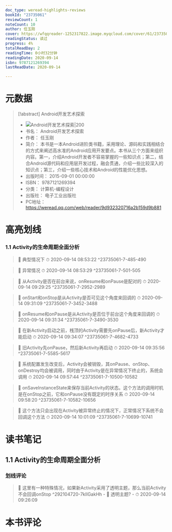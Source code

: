```yaml
---
doc_type: weread-highlights-reviews
bookId: "23735061"
reviewCount: 1
noteCount: 10
author: 任玉刚
cover: https://wfqqreader-1252317822.image.myqcloud.com/cover/61/23735061/t7_23735061.jpg
readingStatus: 读过
progress: 4%
totalReadDay: 2
readingTime: 0小时32分钟
readingDate: 2020-09-14
isbn: 9787121269394
lastReadDate: 2020-09-14

---
```

# 元数据
> [!abstract] Android开发艺术探索
> - ![ Android开发艺术探索|200](https://wfqqreader-1252317822.image.myqcloud.com/cover/61/23735061/t7_23735061.jpg)
> - 书名： Android开发艺术探索
> - 作者： 任玉刚
> - 简介： 本书是一本Android进阶类书籍，采用理论、源码和实践相结合的方式来阐述高水准的Android应用开发要点。本书从三个方面来组织内容。第一，介绍Android开发者不容易掌握的一些知识点；第二，结合Android源代码和应用层开发过程，融会贯通，介绍一些比较深入的知识点；第三，介绍一些核心技术和Android的性能优化思想。
> - 出版时间： 2015-09-01 00:00:00
> - ISBN： 9787121269394
> - 分类： 计算机-编程设计
> - 出版社： 电子工业出版社
> - PC地址：https://weread.qq.com/web/reader/9d932320716a2b159d9b881

# 高亮划线

### 1.1 Activity的生命周期全面分析

> 📌 典型情况下 
> ⏱ 2020-09-14 08:53:22 ^23735061-7-485-490

> 📌 异常情况 
> ⏱ 2020-09-14 08:53:29 ^23735061-7-501-505

> 📌 从Activity是否在前台来说，onResume和onPause是配对的 
> ⏱ 2020-09-14 09:29:25 ^23735061-7-2952-2989

> 📌 onStart和onStop是从Activity是否可见这个角度来回调的 
> ⏱ 2020-09-14 09:31:09 ^23735061-7-3452-3488

> 📌 onResume和onPause是从Activity是否位于前台这个角度来回调的 
> ⏱ 2020-09-14 09:31:34 ^23735061-7-3490-3530

> 📌 在新Activity启动之前，桟顶的Activity需要先onPause后，新Activity才能启动 
> ⏱ 2020-09-14 09:34:07 ^23735061-7-4682-4733

> 📌 旧Activity先onPause，然后新Activity再启动 
> ⏱ 2020-09-14 09:35:56 ^23735061-7-5585-5617

> 📌 系统配置发生改变后，Activity会被销毁，其onPause、onStop、onDestroy均会被调用，同时由于Activity是在异常情况下终止的，系统会调用 
> ⏱ 2020-09-14 09:57:44 ^23735061-7-10500-10582

> 📌 onSaveInstanceState来保存当前Activity的状态。这个方法的调用时机是在onStop之前，它和onPause没有既定的时序关系 
> ⏱ 2020-09-14 09:58:20 ^23735061-7-10582-10656

> 📌 这个方法只会出现在Activity被异常终止的情况下，正常情况下系统不会回调这个方法 
> ⏱ 2020-09-14 10:01:09 ^23735061-7-10699-10741

# 读书笔记

## 1.1 Activity的生命周期全面分析

### 划线评论
> 📌 这里有一种特殊情况，如果新Activity采用了透明主题，那么当前Activity不会回调onStop  ^292104720-7klIGakHh
    - 💭 透明主题?
    - ⏱ 2020-09-14 09:26:09
   
# 本书评论

